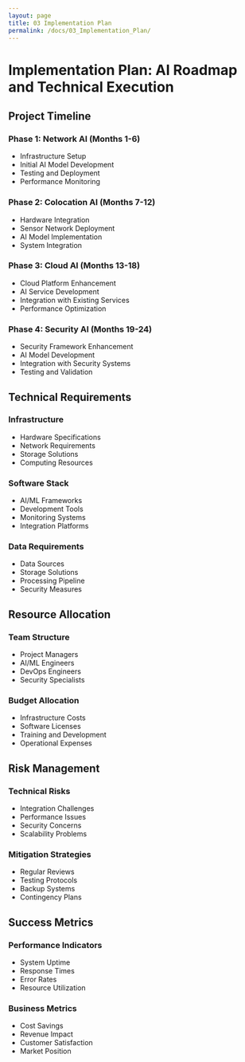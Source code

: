 ```yaml
---
layout: page
title: 03 Implementation Plan
permalink: /docs/03_Implementation_Plan/
---
```

# Implementation Plan: AI Roadmap and Technical Execution

## Project Timeline
### Phase 1: Network AI (Months 1-6)
- Infrastructure Setup
- Initial AI Model Development
- Testing and Deployment
- Performance Monitoring

### Phase 2: Colocation AI (Months 7-12)
- Hardware Integration
- Sensor Network Deployment
- AI Model Implementation
- System Integration

### Phase 3: Cloud AI (Months 13-18)
- Cloud Platform Enhancement
- AI Service Development
- Integration with Existing Services
- Performance Optimization

### Phase 4: Security AI (Months 19-24)
- Security Framework Enhancement
- AI Model Development
- Integration with Security Systems
- Testing and Validation

## Technical Requirements
### Infrastructure
- Hardware Specifications
- Network Requirements
- Storage Solutions
- Computing Resources

### Software Stack
- AI/ML Frameworks
- Development Tools
- Monitoring Systems
- Integration Platforms

### Data Requirements
- Data Sources
- Storage Solutions
- Processing Pipeline
- Security Measures

## Resource Allocation
### Team Structure
- Project Managers
- AI/ML Engineers
- DevOps Engineers
- Security Specialists

### Budget Allocation
- Infrastructure Costs
- Software Licenses
- Training and Development
- Operational Expenses

## Risk Management
### Technical Risks
- Integration Challenges
- Performance Issues
- Security Concerns
- Scalability Problems

### Mitigation Strategies
- Regular Reviews
- Testing Protocols
- Backup Systems
- Contingency Plans

## Success Metrics
### Performance Indicators
- System Uptime
- Response Times
- Error Rates
- Resource Utilization

### Business Metrics
- Cost Savings
- Revenue Impact
- Customer Satisfaction
- Market Position 
